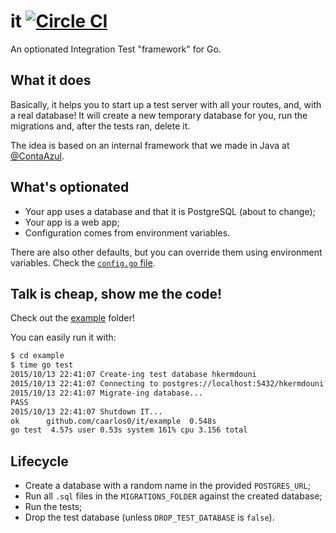 # it [![Circle CI](https://circleci.com/gh/caarlos0/it.svg?style=svg&circle-token=434594c6d2cdae171a9f60b34209157cde821afe)](https://circleci.com/gh/caarlos0/it)

An optionated Integration Test "framework" for Go.

## What it does

Basically, it helps you to start up a test server with all your routes, and,
with a real database! It will create a new temporary database for you, run
the migrations and, after the tests ran, delete it.

The idea is based on an internal framework that we made in Java at
[@ContaAzul](http://github.com/ContaAzul).

## What's optionated

- Your app uses a database and that it is PostgreSQL (about to change);
- Your app is a web app;
- Configuration comes from environment variables.

There are also other defaults, but you can override them using environment
variables. Check the [`config.go` file](/base/config.go).

## Talk is cheap, show me the code!

Check out the [example](/example) folder!

You can easily run it with:

```sh
$ cd example
$ time go test
2015/10/13 22:41:07 Create-ing test database hkermdouni
2015/10/13 22:41:07 Connecting to postgres://localhost:5432/hkermdouni?sslmode=disable
2015/10/13 22:41:07 Migrate-ing database...
PASS
2015/10/13 22:41:07 Shutdown IT...
ok  	github.com/caarlos0/it/example	0.548s
go test  4.57s user 0.53s system 161% cpu 3.156 total
```

## Lifecycle

- Create a database with a random name in the provided `POSTGRES_URL`;
- Run all `.sql` files in the `MIGRATIONS_FOLDER` against the created database;
- Run the tests;
- Drop the test database (unless `DROP_TEST_DATABASE` is `false`). 
